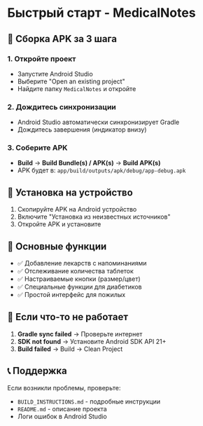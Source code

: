 # Быстрый старт - MedicalNotes

## 🚀 Сборка APK за 3 шага

### 1. Откройте проект
- Запустите Android Studio
- Выберите "Open an existing project"
- Найдите папку `MedicalNotes` и откройте

### 2. Дождитесь синхронизации
- Android Studio автоматически синхронизирует Gradle
- Дождитесь завершения (индикатор внизу)

### 3. Соберите APK
- **Build** → **Build Bundle(s) / APK(s)** → **Build APK(s)**
- APK будет в: `app/build/outputs/apk/debug/app-debug.apk`

## 📱 Установка на устройство

1. Скопируйте APK на Android устройство
2. Включите "Установка из неизвестных источников"
3. Откройте APK и установите

## 🎯 Основные функции

- ✅ Добавление лекарств с напоминаниями
- ✅ Отслеживание количества таблеток
- ✅ Настраиваемые кнопки (размер/цвет)
- ✅ Специальные функции для диабетиков
- ✅ Простой интерфейс для пожилых

## 🔧 Если что-то не работает

1. **Gradle sync failed** → Проверьте интернет
2. **SDK not found** → Установите Android SDK API 21+
3. **Build failed** → Build → Clean Project

## 📞 Поддержка

Если возникли проблемы, проверьте:
- `BUILD_INSTRUCTIONS.md` - подробные инструкции
- `README.md` - описание проекта
- Логи ошибок в Android Studio 